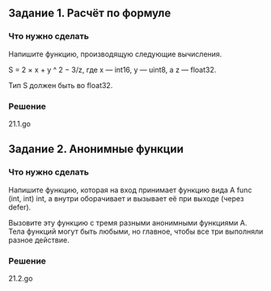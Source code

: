 ## Задание 1. Расчёт по формуле
### Что нужно сделать
Напишите функцию, производящую следующие вычисления.

S = 2 × x + y ^ 2 − 3/z, где x — int16, y — uint8, a z — float32.

Тип S должен быть во float32.

### Решение
21.1.go



## Задание 2. Анонимные функции
### Что нужно сделать
Напишите функцию, которая на вход принимает функцию вида A func (int, int) int, а внутри оборачивает и вызывает её при выходе (через defer).

Вызовите эту функцию с тремя разными анонимными функциями A. Тела функций могут быть любыми, но главное, чтобы все три выполняли разное действие.

### Решение
21.2.go
